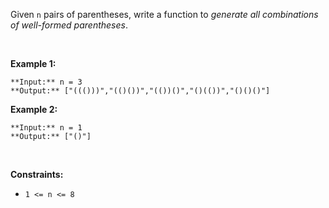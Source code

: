 Given `n` pairs of parentheses, write a function to *generate all combinations of well-formed parentheses*.


 


**Example 1:**



```
**Input:** n = 3
**Output:** ["((()))","(()())","(())()","()(())","()()()"]

```
**Example 2:**



```
**Input:** n = 1
**Output:** ["()"]

```

 


**Constraints:**


* `1 <= n <= 8`


